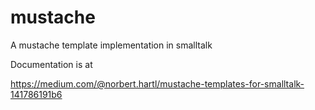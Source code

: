 # mustache
A mustache template implementation in smalltalk

Documentation is at

https://medium.com/@norbert.hartl/mustache-templates-for-smalltalk-141786191b6
